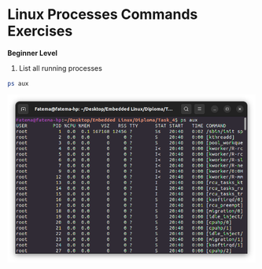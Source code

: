 # Linux Processes Commands Exercises

**Beginner Level**
1. List all running processes
```bash
ps aux
```
![Terminal](Images/1.png)
